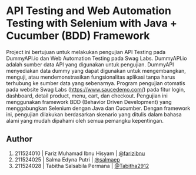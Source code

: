 # API Testing and Web Automation Testing with Selenium with Java + Cucumber (BDD) Framework
Project ini bertujuan untuk melakukan pengujian API Testing pada DummyAPI.io dan Web Automation Testing pada Swag Labs. 
DummyAPI.io adalah sumber data API yang digunakan untuk pengujian. DummyAPI menyediakan data dummy yang dapat digunakan untuk mengembangkan, menguji, atau mendemonstrasikan fungsionalitas aplikasi tanpa harus terhubung ke sumber data yang sebenarnya. 
Program pengujian otomatis pada website Swag Labs (https://www.saucedemo.com/) pada fitur login, dashboard, detail product, menu, cart, dan checkout. Pengujian ini menggunakan framework BDD (Behavior Driven Development) yang menggabungkan Selenium dengan Java dan Cucumber. Dengan framework ini, pengujian dilakukan berdasarkan skenario yang ditulis dalam bahasa alami yang mudah dipahami oleh semua pemangku kepentingan.

## Author
1. 211524010 | Fariz Muhamad Ibnu Hisyam | [@farizibnu](https://github.com/farizibnu)
2. 211524025 | Salma Edyna Putri | [@salmaep](https://github.com/salmaep)
3. 211524028 | Tabitha Salsabila Permana | [@Tabitha2912](https://github.com/Tabitha2912)
